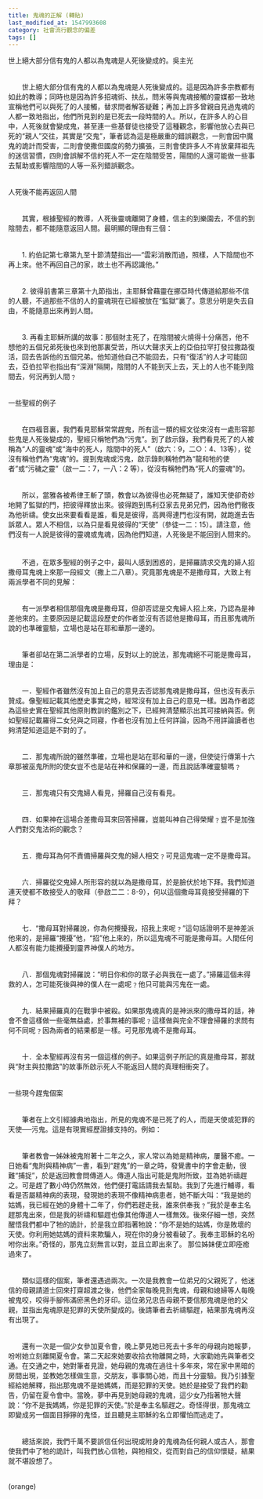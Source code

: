 ```yaml
---
title: 鬼魂的正解 (轉貼)
last_modified_at: 1547993608
category: 社會流行觀念的偏差
tags: []
---
```


世上絕大部分信有鬼的人都以為鬼魂是人死後變成的。<!--more-->吳主光<br><br><br>　　世上絕大部分信有鬼的人都以為鬼魂是人死後變成的。這是因為許多宗教都有如此的教導；同時也是因為許多招魂術、扶乩，問米等與鬼魂接觸的靈媒都一致地宣稱他們可以與死了的人接觸，替求問者解答疑難；再加上許多曾親自見過鬼魂的人都一致地指出，他們所見到的是已死去一段時間的人。所以，在許多人的心目中，人死後就會變成鬼，甚至連一些基督徒也接受了這種觀念，影響他放心去與已死的“親人”交往，其實是“交鬼”，筆者認為這是極嚴重的錯誤觀念，一則會因中魔鬼的詭計而受害，二則會使撒但國度的勢力擴張，三則會使許多人不肯放棄拜祖先的迷信習慣，四則會誤解不信的死人不一定在陰間受苦，陽間的人還可能做一些事去幫助或影響陰間的人等一系列錯誤觀念。 <br><br><br>人死後不能再返回人間 <br><br><br>　　其實，根據聖經的教導，人死後靈魂離開了身體，信主的到樂園去，不信的到陰間去，都不能隨意返回人間。最明顯的理由有三個： <br><br><br>　　1. 約伯記第七章第九至十節清楚指出──“雲彩消散而過，照樣，人下陰間也不再上來。他不再回自己的家，故土也不再認識他。” <br><br><br>　　2. 彼得前書第三章第十九節指出，主耶穌曾藉靈在挪亞時代傳道給那些不信的人聽，不過那些不信的人的靈魂現在已經被放在“監獄”裏了。意思分明是失去自由，不能隨意出來再到人間。 <br><br><br>　　3. 再看主耶穌所講的故事：那個財主死了，在陰間被火燒得十分痛苦，他不想他的五個兄弟死後也來到他那裏受苦，所以大聲求天上的亞伯拉罕打發拉撒路復活，回去告訴他的五個兄弟。他知道他自己不能回去，只有“復活”的人才可能回去，亞伯拉罕也指出有“深淵”隔開，陰間的人不能到天上去，天上的人也不能到陰間去，何況再到人間﹖ <br><br><br>一些聖經的例子 <br><br><br>　　在四福音裏，我們看見耶穌常常趕鬼，所有這一類的經文從來沒有一處形容那些鬼是人死後變成的，聖經只稱牠們為“污鬼”。到了啟示錄，我們看見死了的人被稱為“人的靈魂”或“海中的死人，陰間中的死人”（啟六：9，二○：4、13等），從沒有稱他們為“鬼魂”的。提到鬼魂或污鬼，啟示錄則稱牠們為“龍和牠的使者”或“污穢之靈”（啟一二：7，一八：2 等），從沒有稱牠們為“死人的靈魂”的。 <br><br><br>　　所以，當雅各被希律王斬了頭，教會以為彼得也必死無疑了，誰知天使卻奇妙地開了監獄的門，把彼得釋放出來。彼得跑到馬利亞家去見弟兄們，因為他們徹夜為他祈禱。使女出來要看看是誰，看見是彼得，高興得連門也沒有開，就跑進去告訴眾人。眾人不相信，以為只是看見彼得的“天使”（參徒一二：15）。請注意，他們沒有一人說是彼得的靈魂或鬼魂，因為他們知道，人死後是不能回到人間來的。 <br><br>　　<br>　　不過，在眾多聖經的例子之中，最叫人感到困惑的，是掃羅請求交鬼的婦人招撒母耳鬼魂上來那一段經文（撒上二八章）。究竟那鬼魂是不是撒母耳，大致上有兩派學者不同的見解： <br><br><br>　　有一派學者相信那個鬼魂是撒母耳，但卻否認是交鬼婦人招上來，乃認為是神差他來的。主要原因是記載這段歷史的作者並沒有否認他是撒母耳，而且那鬼魂所說的也準確靈驗，立場也是站在耶和華那一邊的。 <br><br><br>　　筆者卻站在第二派學者的立場，反對以上的說法，那鬼魂絕不可能是撒母耳，理由是： <br><br><br>　　一．聖經作者雖然沒有加上自己的意見去否認那鬼魂是撒母耳，但也沒有表示贊成。像聖經記載其他歷史事實之時，經常沒有加上自己的意見一樣。因為作者認為這些史實在聖經其他原則教訓的鑑別之下，已經夠清楚顯示出其可接納與否。例如聖經記載羅得二女兒與之同寢，作者也沒有加上任何詳論，因為不用詳論讀者也夠清楚知道這是不對的了。 <br><br><br>　　二．那鬼魂所說的雖然準確，立場也是站在耶和華的一邊，但使徒行傳第十六章那被巫鬼所附的使女豈不也是站在神和保羅的一邊，而且說話準確靈驗嗎﹖ <br><br><br>　　三．那鬼魂只有交鬼婦人看見，掃羅自己沒有看見。 <br><br><br>　　四．如果神在這場合差撒母耳來回答掃羅，豈能叫神自己得榮耀﹖豈不是加強人們對交鬼法術的觀念？ <br><br><br>　　五．撒母耳為何不責備掃羅與交鬼的婦人相交﹖可見這鬼魂一定不是撒母耳。 <br><br><br>　　六．掃羅從交鬼婦人所形容的就以為是撒母耳，於是臉伏於地下拜。我們知道連天使都不敢接受人的敬拜（參啟二二：8-9），何以這個撒母耳竟接受掃羅的下拜？ <br><br><br>　　七．“撒母耳對掃羅說，你為何攪擾我，招我上來呢﹖”這句話證明不是神差派他來的，是掃羅“攪擾”他，“招”他上來的，所以這鬼魂不可能是撒母耳。人間任何人都沒有能力能攪擾到靈界神僕人的地方。 <br><br><br>　　八．那個鬼魂對掃羅說：“明日你和你的眾子必與我在一處了。”掃羅這個未得救的人，怎可能死後與神的僕人在一處呢﹖他只可能與污鬼在一處。 <br><br><br>　　九．結果掃羅真的在戰爭中被殺。如果那鬼魂真的是神派來的撒母耳的話，神會不會這樣做一些毫無益處，於事無補的事呢﹖這樣做與完全不理會掃羅的求問有何不同呢﹖因為兩者的結果都是一樣。可見那鬼魂不是撒母耳。 <br><br><br>　　十．全本聖經再沒有另一個這樣的例子。如果這例子所記的真是撒母耳，那就與“財主與拉撒路”的故事所啟示死人不能返回人間的真理相衝突了。 <br><br><br>一些現今趕鬼個案 <br><br><br>　　筆者在上文引經據典地指出，所見的鬼魂不是已死了的人，而是天使或犯罪的天使──污鬼。這是有現實經歷證據支持的。例如： <br><br><br>　　筆者教會一姊妹被鬼附著十二年之久，家人常以為她是精神病，屢醫不癒。一日她看“鬼附與精神病”一書，看到“趕鬼”的一章之時，發覺書中的字會走動，很難“捕捉”，於是返回教會問傳道人。傳道人指出可能是鬼附所致，並為她祈禱趕之。可是趕了數小時仍然無效，他們便打電話請我去幫助。我到了先進行輔導，看看是否屬精神病的表現，發現她的表現不像精神病患者，她不斷大叫：“我是她的姑媽，我已經在她的身體十二年了，你們若趕走我，誰來供奉我﹖”我於是奉主名趕那鬼出來，但是我的祈禱和驅趕也像其他傳道人一樣無效。後來仔細一想，突然醒悟我們都中了牠的詭計，於是我立即指著牠說：“你不是她的姑媽，你是敗壞的天使。你利用她姑媽的資料來欺騙人，現在你的身分被看破了。我奉主耶穌的名吩咐你出來。”奇怪的，那鬼立刻無言以對，並且立即出來了。 那位姊妹便立即痊癒過來了。 <br><br><br>　　類似這樣的個案，筆者還遇過兩次。一次是我教會一位弟兄的父親死了，他迷信的母親請道士回來打齋超渡之後，他們全家每晚見到鬼魂，母親和媳婦等人每晚被鬼咬，咬得手腳佈滿瘀黑色的牙印。這位弟兄忠告母親不要信那鬼魂是他的父親，並指出鬼魂原是犯罪的天使所變成的。後請筆者去祈禱驅趕，結果那鬼魂再沒有出現了。 <br><br><br>　　還有一次是一個少女參加夏令會，晚上夢見她已死去十多年的母親向她報夢，吩咐她立刻離開夏令會。第二天起來她要收拾衣物離開之時，大家勸她先與筆者交通。在交通之中，她對筆者見證，她母親的鬼魂在過往十多年來，常在家中黑暗的房間出現，並教她怎樣做生意，交朋友，事事關心她，而且十分靈驗。我乃引據聖經給她解釋，指出那鬼魂不是她媽媽，而是犯罪的天使。她於是接受了我們的勸告，仍留在夏令會中。當晚，夢中再見到她母親的鬼魂，這少女乃指著牠大聲說：“你不是我媽媽，你是犯罪的天使。”於是奉主名驅趕之。奇怪得很，那鬼魂立即變成另一個面目猙獰的鬼怪，並且聽見主耶穌的名立即懼怕而逃走了。 <br><br><br>　　總括來說，我們千萬不要誤信任何出現或附身的鬼魂為任何親人或古人，那會使我們中了牠的詭計，叫我們放心信牠，與牠相交，從而對自己的信仰懷疑，結果就不堪設想了。<br><br><br>(orange)<br><p>&nbsp;</p><br>
